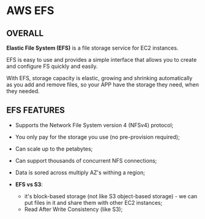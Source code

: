 # AWS EFS

## OVERALL

**Elastic File System (EFS)** is a file storage service for EC2 instances.

EFS is easy to use and provides a simple interface that allows you to create and configure FS quickly and easily.

With EFS, storage capacity is elastic, growing and shrinking automatically as you add and remove files, so your APP have the storage they need, when they needed.



## EFS FEATURES

  - Supports the Network File System version 4 (NFSv4) protocol;
  - You only pay for the storage you use (no pre-provision required);
  - Can scale up to the petabytes;
  - Can support thousands of concurrent NFS connections;
  - Data is sored across multiply AZ's withing a region;
 
  
  - **EFS vs S3**:
    - it's block-based storage (not like S3 object-based storage) - we can put files in it and share them with other EC2 instances;
    - Read After Write Consistency (like S3);
  











































